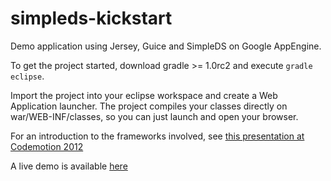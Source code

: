 simpleds-kickstart
==================

Demo application using Jersey, Guice and SimpleDS on Google AppEngine.

To get the project started, download gradle >= 1.0rc2 and execute <code>gradle eclipse</code>.

Import the project into your eclipse workspace and create a Web Application launcher. The project compiles your classes directly on war/WEB-INF/classes, so you can just launch and open your browser. 

For an introduction to the frameworks involved, see [this presentation at Codemotion 2012](http://www.slideshare.net/icoloma/codemotion-appengine)

A live demo is available [here](http://simpleds-kickstart.appspot.com/)